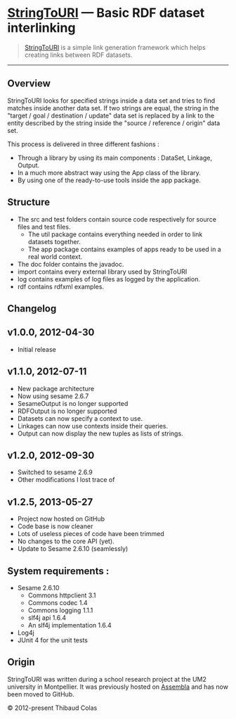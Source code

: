 # [StringToURI](https://rawgit.com/thibaudcolas/stringtouri/master/stringtouri.html) — Basic RDF dataset interlinking

> [StringToURI](https://rawgit.com/thibaudcolas/stringtouri/master/stringtouri.html) is a simple link generation framework which helps creating links between RDF datasets.

------------------------------------------------------------

## Overview

StringToURI looks for specified strings inside a data set and tries to find matches inside another data set.
If two strings are equal, the string in the "target / goal / destination / update" data set is replaced by a link to the entity described by the string inside the "source / reference / origin" data set.

This process is delivered in three different fashions :

- Through a library by using its main components : DataSet, Linkage, Output.
- In a much more abstract way using the App class of the library.
- By using one of the ready-to-use tools inside the app package.


## Structure

- The src and test folders contain source code respectively for source files and test files.
  - The util package contains everything needed in order to link datasets together.
  - The app package contains examples of apps ready to be used in a real world context.
- The doc folder contains the javadoc.
- import contains every external library used by StringToURI
- log contains examples of log files as logged by the application.
- rdf contains rdfxml examples.

## Changelog

v1.0.0, 2012-04-30
------------------------

- Initial release

v1.1.0, 2012-07-11
------------------------

- New package architecture
- Now using sesame 2.6.7
- SesameOutput is no longer supported
- RDFOutput is no longer supported
- Datasets can now specify a context to use.
- Linkages can now use contexts inside their queries.
- Output can now display the new tuples as lists of strings.

v1.2.0, 2012-09-30
------------------------

- Switched to sesame 2.6.9
- Other modifications I lost trace of

v1.2.5, 2013-05-27
------------------------

- Project now hosted on GitHub
- Code base is now cleaner
- Lots of useless pieces of code have been trimmed
- No changes to the core API (yet).
- Update to Sesame 2.6.10 (seamlessly)


## System requirements :

- Sesame 2.6.10
  - Commons httpclient 3.1
  - Commons codec 1.4
  - Commons logging 1.1.1
  - slf4j api 1.6.4
  - An slf4j implementation 1.6.4
- Log4j
- JUnit 4 for the unit tests

## Origin

StringToURI was written during a school research project at the UM2 university in Montpellier. It was previously hosted on [Assembla](http://www.assembla.com/) and has now been moved to GitHub.

© 2012-present Thibaud Colas
